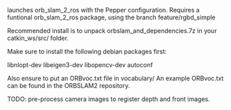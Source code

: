 launches orb_slam_2_ros with the Pepper configuration. Requires a funtional orb_slam_2_ros package, using the branch feature/rgbd_simple

Recommended install is to unpack orbslam_and_dependencies.7z in your catkin_ws/src/ folder.

Make sure to install the following debian packages first:

libnlopt-dev
libeigen3-dev
libopencv-dev
autoconf

Also ensure to put an ORBvoc.txt file in vocabulary/ 
An example ORBvoc.txt can be found in the ORBSLAM2 repository.

TODO: pre-process camera images to register depth and front images.
